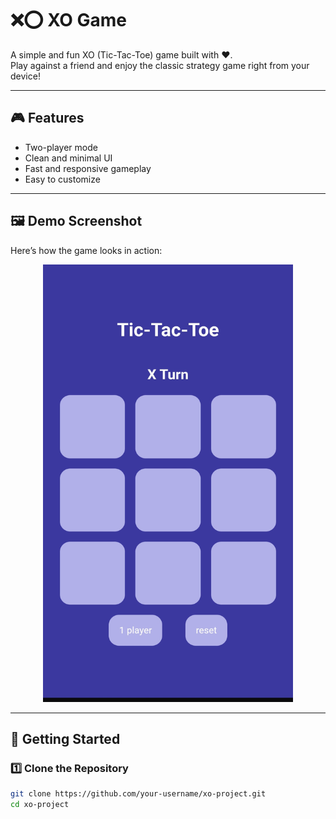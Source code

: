 # ❌⭕ XO Game  

A simple and fun XO (Tic-Tac-Toe) game built with ❤️.  
Play against a friend and enjoy the classic strategy game right from your device!

---

## 🎮 Features
- Two-player mode  
- Clean and minimal UI  
- Fast and responsive gameplay  
- Easy to customize  

---

## 🖼️ Demo Screenshot  
Here’s how the game looks in action:  

<p align="center">
  <img src="https://raw.githubusercontent.com/Aakif01/xo/refs/heads/main/assets/img.jpg" 
       alt="XO Game Demo" width="400" height="700">
</p>

---

## 🚀 Getting Started  

### 1️⃣ Clone the Repository
```bash
git clone https://github.com/your-username/xo-project.git
cd xo-project
